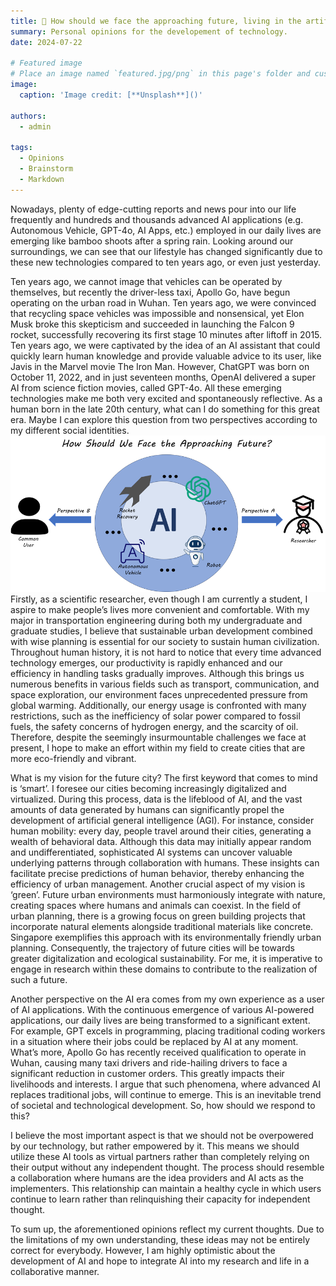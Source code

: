 ```yaml
---
title: 🤔 How should we face the approaching future, living in the artificial intelligence era? 
summary: Personal opinions for the developement of technology.
date: 2024-07-22

# Featured image
# Place an image named `featured.jpg/png` in this page's folder and customize its options here.
image:
  caption: 'Image credit: [**Unsplash**]()'

authors:
  - admin

tags:
  - Opinions
  - Brainstorm
  - Markdown
---
```


Nowadays, plenty of edge-cutting reports and news pour into our life frequently and hundreds and thousands advanced AI applications (e.g. Autonomous Vehicle, GPT-4o, AI Apps, etc.) employed in our daily lives are emerging like bamboo shoots after a spring rain. Looking around our surroundings, we can see that our lifestyle has changed significantly due to these new technologies compared to ten years ago, or even just yesterday.

Ten years ago, we cannot image that vehicles can be operated by themselves, but recently the driver-less taxi, Apollo Go, have begun operating on the urban road in Wuhan. Ten years ago, we were convinced that recycling space vehicles was impossible and nonsensical, yet Elon Musk broke this skepticism and succeeded in launching the Falcon 9 rocket, successfully recovering its first stage 10 minutes after liftoff in 2015. Ten years ago, we were captivated by the idea of an AI assistant that could quickly learn human knowledge and provide valuable advice to its user, like Javis in the Marvel movie The Iron Man. However, ChatGPT was born on October 11, 2022, and in just seventeen months, OpenAI delivered a super AI from science fiction movies, called GPT-4o. All these emerging technologies make me both very excited and spontaneously reflective. As a human born in the late 20th century, what can I do something for this great era. Maybe I can explore this question from two perspectives according to my different social identities.
![alt text](image.png)
Firstly, as a scientific researcher, even though I am currently a student, I aspire to make people’s lives more convenient and comfortable. With my major in transportation engineering during both my undergraduate and graduate studies, I believe that sustainable urban development combined with wise planning is essential for our society to sustain human civilization. Throughout human history, it is not hard to notice that every time advanced technology emerges, our productivity is rapidly enhanced and our efficiency in handling tasks gradually improves. Although this brings us numerous benefits in various fields such as transport, communication, and space exploration, our environment faces unprecedented pressure from global warming. Additionally, our energy usage is confronted with many restrictions, such as the inefficiency of solar power compared to fossil fuels, the safety concerns of hydrogen energy, and the scarcity of oil. Therefore, despite the seemingly insurmountable challenges we face at present, I hope to make an effort within my field to create cities that are more eco-friendly and vibrant.

What is my vision for the future city? The first keyword that comes to mind is ‘smart’. I foresee our cities becoming increasingly digitalized and virtualized. During this process, data is the lifeblood of AI, and the vast amounts of data generated by humans can significantly propel the development of artificial general intelligence (AGI). For instance, consider human mobility: every day, people travel around their cities, generating a wealth of behavioral data. Although this data may initially appear random and undifferentiated, sophisticated AI systems can uncover valuable underlying patterns through collaboration with humans. These insights can facilitate precise predictions of human behavior, thereby enhancing the efficiency of urban management. Another crucial aspect of my vision is ‘green’. Future urban environments must harmoniously integrate with nature, creating spaces where humans and animals can coexist. In the field of urban planning, there is a growing focus on green building projects that incorporate natural elements alongside traditional materials like concrete. Singapore exemplifies this approach with its environmentally friendly urban planning. Consequently, the trajectory of future cities will be towards greater digitalization and ecological sustainability. For me, it is imperative to engage in research within these domains to contribute to the realization of such a future.

Another perspective on the AI era comes from my own experience as a user of AI applications. With the continuous emergence of various AI-powered applications, our daily lives are being transformed to a significant extent. For example, GPT excels in programming, placing traditional coding workers in a situation where their jobs could be replaced by AI at any moment. What’s more, Apollo Go has recently received qualification to operate in Wuhan, causing many taxi drivers and ride-hailing drivers to face a significant reduction in customer orders. This greatly impacts their livelihoods and interests. I argue that such phenomena, where advanced AI replaces traditional jobs, will continue to emerge. This is an inevitable trend of societal and technological development. So, how should we respond to this?

I believe the most important aspect is that we should not be overpowered by our technology, but rather empowered by it. This means we should utilize these AI tools as virtual partners rather than completely relying on their output without any independent thought. The process should resemble a collaboration where humans are the idea providers and AI acts as the implementers. This relationship can maintain a healthy cycle in which users continue to learn rather than relinquishing their capacity for independent thought.

To sum up, the aforementioned opinions reflect my current thoughts. Due to the limitations of my own understanding, these ideas may not be entirely correct for everybody. However, I am highly optimistic about the development of AI and hope to integrate AI into my research and life in a collaborative manner.
